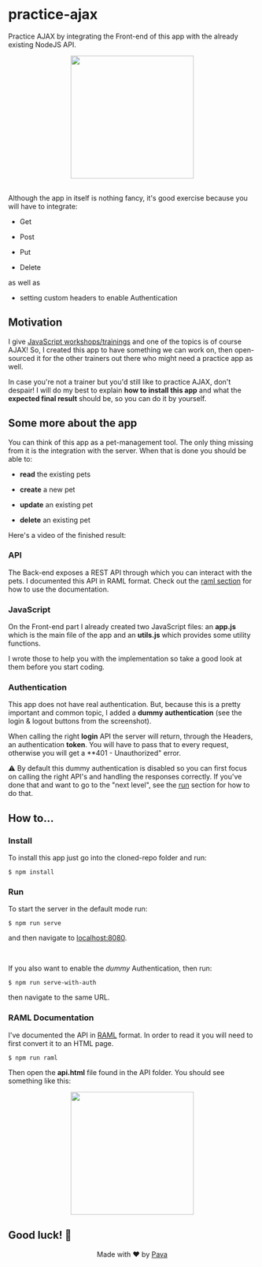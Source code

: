 # practice-ajax

Practice AJAX by integrating the Front-end of this app with the already existing NodeJS API.
<br/>
<p  align='center'>
<img  height=250  src="https://raw.githubusercontent.com/iampava/practice-ajax/master/public/images/screenshot.png" />
</p>
<br/>
Although the app in itself is nothing fancy, it's good exercise because you will have to integrate:

-   Get

*   Post

-   Put

*   Delete

as well as

-   setting custom headers to enable Authentication

## Motivation

I give [JavaScript workshops/trainings](https://iampava.com/services) and one of the topics is of course AJAX! So, I created this app to have something we can work on, then open-sourced it for the other trainers out there who might need a practice app as well.

In case you're not a trainer but you'd still like to practice AJAX, don't despair! I will do my best to explain **how to install this app** and what the **expected final result** should be, so you can do it by yourself.

## Some more about the app

You can think of this app as a pet-management tool. The only thing missing from it is the integration with the server. When that is done you should be able to:

-   **read** the existing pets

-   **create** a new pet

-   **update** an existing pet

-   **delete** an existing pet

Here's a video of the finished result:

### API

The Back-end exposes a REST API through which you can interact with the pets. I documented this API in RAML format. Check out the <a  href="#raml"> raml section</a> for how to use the documentation.

### JavaScript

On the Front-end part I already created two JavaScript files: an **app.js** which is the main file of the app and an **utils.js** which provides some utility functions.

I wrote those to help you with the implementation so take a good look at them before you start coding.

### Authentication

This app does not have real authentication. But, because this is a pretty important and common topic, I added a **dummy authentication** (see the login & logout buttons from the screenshot). 

When calling the right **login** API the server will return, through the Headers, an authentication **token**. You will have to pass that to every request, otherwise you will get a **401 - Unauthorized" error.

⚠ By default this dummy authentication is disabled so you can first focus on calling the right API's and handling the responses correctly. If you've done that and want to go to the "next level", see the [run](#run) section for how to do that.

## <p id="installation">How to...</p>

### Install

To install this app just go into the cloned-repo folder and run:

```
$ npm install
```

### <p id="run">Run</p>

To start the server in the default mode run:

```
$ npm run serve
```

and then navigate to [localhost:8080](http://localhost:8080).

<br/>

If you also want to enable the _dummy_ Authentication, then run:

```
$ npm run serve-with-auth
```

then navigate to the same URL.

### <p id="raml">RAML Documentation</p>

I've documented the API in [RAML](https://raml.org/) format. In order to read it you will need to first convert it to an HTML page.

```
$ npm run raml
```

Then open the **api.html** file found in the API folder. You should see something like this:

<p  align='center'>

<img  height=250  src="https://raw.githubusercontent.com/iampava/practice-ajax/master/public/images/raml.png" />

</p>

## Good luck! 🥂

<p  align="center">Made with ❤ by <a  href="https://iampava.com">Pava</a></p>
